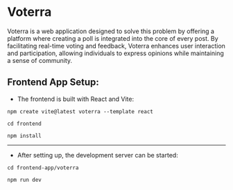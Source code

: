 # **Voterra**
 Voterra is a web application designed to solve this problem by offering a platform where creating a poll is integrated into the core of every post. By facilitating real-time voting and feedback, Voterra enhances user interaction and participation, allowing individuals to express opinions while maintaining a sense of community.
## **Frontend App Setup**:
- The frontend is built with React and Vite:
```
npm create vite@latest voterra --template react
```
```
cd frontend
```
```
npm install
```
<hr>

- After setting up, the development server can be started:
```
cd frontend-app/voterra
```
```
npm run dev
```